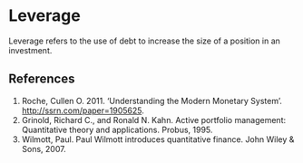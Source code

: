 # Leverage
Leverage refers to the use of debt to increase the size of a position in an investment.

## References
1. Roche, Cullen O. 2011. ‘Understanding the Modern Monetary System’. http://ssrn.com/paper=1905625.
1. Grinold, Richard C., and Ronald N. Kahn. Active portfolio management: Quantitative theory and applications. Probus, 1995.
1. Wilmott, Paul. Paul Wilmott introduces quantitative finance. John Wiley & Sons, 2007.